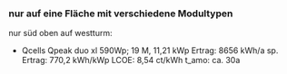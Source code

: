 ### nur auf eine Fläche mit verschiedene Modultypen
nur süd oben auf westturm:
- Qcells Qpeak duo xl 590Wp; 19 M, 11,21 kWp
	  Ertrag: 8656 kWh/a
	  sp. Ertrag: 770,2 kWh/kWp
	  LCOE: 8,54 ct/kWh
	  t_amo: ca. 30a